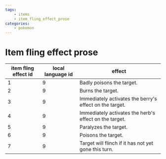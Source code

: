 ```yaml
---
tags:
    - items
    - item_fling_effect_prose
categories:
    - pokemon
---
```


# Item fling effect prose

| item fling effect id | local language id |                         effect                          |
|----------------------|-------------------|---------------------------------------------------------|
| 1                    | 9                 | Badly poisons the target.                               |
| 2                    | 9                 | Burns the target.                                       |
| 3                    | 9                 | Immediately activates the berry's effect on the target. |
| 4                    | 9                 | Immediately activates the herb's effect on the target.  |
| 5                    | 9                 | Paralyzes the target.                                   |
| 6                    | 9                 | Poisons the target.                                     |
| 7                    | 9                 | Target will flinch if it has not yet gone this turn.    |
